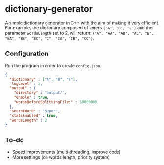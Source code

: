 # dictionary-generator

A simple dictionary generator in C++ with the aim of making it very efficient. For example, the dictionary composed of letters `{"A", "B", "C"}` and the parameter `wordsLength` set to 2, will return: `{"A", "AA", "AB", "AC", "B", "BA", "BB", "BC", "C", "CA", "CB", "CC"}`.

## Configuration

Run the program in order to create `config.json`.
```json
{
  "dictionary" : ["A", "B", "C"],
  "logLevel" : 2,
  "output" : {
    "directory" : "output/",
    "enable" : true,
    "wordsBeforeSplittingFiles" : 10000000
  },
  "secretWord" : "Super",
  "statsEnabled" : true,
  "wordsLength" : 2
}
```

## To-do

- Speed improvements (multi-threading, improve code)
- More settings (on words length, priority system)